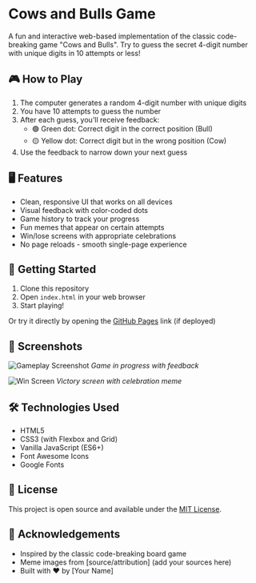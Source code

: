 # Cows and Bulls Game

A fun and interactive web-based implementation of the classic code-breaking game "Cows and Bulls". Try to guess the secret 4-digit number with unique digits in 10 attempts or less!

## 🎮 How to Play

1. The computer generates a random 4-digit number with unique digits
2. You have 10 attempts to guess the number
3. After each guess, you'll receive feedback:
   - 🟢 Green dot: Correct digit in the correct position (Bull)
   - 🟡 Yellow dot: Correct digit but in the wrong position (Cow)
4. Use the feedback to narrow down your next guess

## 🖥️ Features

- Clean, responsive UI that works on all devices
- Visual feedback with color-coded dots
- Game history to track your progress
- Fun memes that appear on certain attempts
- Win/lose screens with appropriate celebrations
- No page reloads - smooth single-page experience

## 🚀 Getting Started

1. Clone this repository
2. Open `index.html` in your web browser
3. Start playing!

Or try it directly by opening the [GitHub Pages](https://yourusername.github.io/cows-and-bulls) link (if deployed)

## 🎨 Screenshots

![Gameplay Screenshot](demo/gameplay.png)
*Game in progress with feedback*

![Win Screen](demo/win-screen.png)
*Victory screen with celebration meme*

## 🛠️ Technologies Used

- HTML5
- CSS3 (with Flexbox and Grid)
- Vanilla JavaScript (ES6+)
- Font Awesome Icons
- Google Fonts

## 📝 License

This project is open source and available under the [MIT License](LICENSE).

## 🙏 Acknowledgements

- Inspired by the classic code-breaking board game
- Meme images from [source/attribution] (add your sources here)
- Built with ❤️ by [Your Name]

